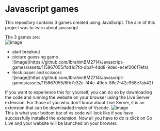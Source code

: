 <h1>Javascript games</h1>

This repository contains 3 games created using JavaScript. 
The aim of this project was to learn about javascript

The 3 games are:
    <br>
    ![image](https://github.com/IbrahimBM2714/Javascript-games/assets/115867055/209902de-6955-4225-85b4-a4abbd52c6b0)
    <br>
<ul>
  <li>
    atari breakout
  </li>
  <li>
    picture guessing game
    <br>
    ![image](https://github.com/IbrahimBM2714/Javascript-games/assets/115867055/fdd1d7fd-dbaf-4dd8-9dec-e4ef206f7efa)
    <br>
  </li>
  <li>
    Rock paper and scissors
    <br>
    ![image](https://github.com/IbrahimBM2714/Javascript-games/assets/115867055/6fb7c32c-f44c-49eb-86c7-42c958e7ab42)
    <br>
  </li>
</ul>

If you want to experience this for yourself, you can do so by downloading the code and running the website on your browser using the Live Server extension. For those of you who don't know about Live Server, it is an extension that can be downloaded inside of Vscode.
![image](https://github.com/IbrahimBM2714/Javascript-games/assets/115867055/8713e592-1d2e-45c2-a4b0-6783bf6f910e)
<br>
This is what your bottom bar of vs code will look like if you have successfully installed the extension. Now all you have to do is click on Go Live and your website will be launched on your browser.
